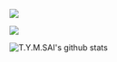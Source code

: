 ![](https://komarev.com/ghpvc/?username=tymsai&color=blueviolet&style=plastic&label=VIEWS)
<a href="https://github.com/tymsai/github-readme-stats">
  <!-- Change the `github-readme-stats.anuraghazra1.vercel.app` to `github-readme-stats.vercel.app`  -->
  <img align="center" src="https://github-readme-stats.vercel.app/api/top-langs/?username=tymsai&border_radius=30&layout=compact&theme=material-palenight" />
</a>


[website]: https://tymsai.netlify.app
[linkedin]: https://www.linkedin.com/in/t-y-m-sai-4ab087203

![T.Y.M.SAI's github stats](https://github-readme-stats-nine-lilac.vercel.app/api?username=tymsai&show_icons=true)
